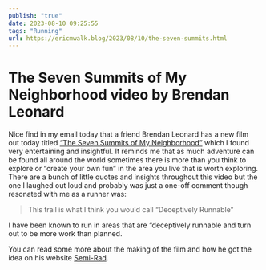```yaml
---
publish: "true"
date: 2023-08-10 09:25:55
tags: "Running"
url: https://ericmwalk.blog/2023/08/10/the-seven-summits.html
---
```


# The Seven Summits of My Neighborhood video by Brendan Leonard

Nice find in my email today that a friend Brendan Leonard has a new film out today titled [“The Seven Summits of My Neighborhood”](https://youtu.be/7SLadjqxhhc) which I found very entertaining and insightful. It reminds me that as much adventure can be found all around the world sometimes there is more than you think to explore or “create your own fun” in the area you live that is worth exploring. There are a bunch of little quotes and insights throughout this video but the one I laughed out loud and probably was just a one-off comment though resonated with me as a runner was:

>This trail is what I think you would call “Deceptively Runnable”

I have been known to run in areas that are “deceptively runnable and turn out to be more work than planned.

You can read some more about the making of the film and how he got the idea on his website [Semi-Rad](https://semi-rad.com/2023/08/new-film-the-seven-summits-of-my-neighborhood/).
